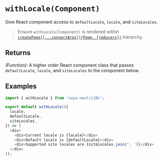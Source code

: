 # `withLocale(Component)`

Give React component access to `defaultLocale`, `locale`, and `siteLocales`.

> Ensure `withLocale(Component)` is rendered within [`createPage([...connectArgs])(Page, [reducers])`](create-page.md) hierarchy.

## Returns

*(Function)*: A higher order React component class that passes `defaultLocale`, `locale`, and `siteLocales` to the component below.

## Examples

```js
import { withLocale } from 'soya-next/i18n';

export default withLocale(({
  locale,
  defaultLocale,
  siteLocales,
}) => (
  <div>
    <div>Current locale is {locale}</div>
    <div>Default locale is {defaultLocale}</div>
    <div>Supported site locales are {siteLocales.join(', ')}</div>
  </div>
));
```

